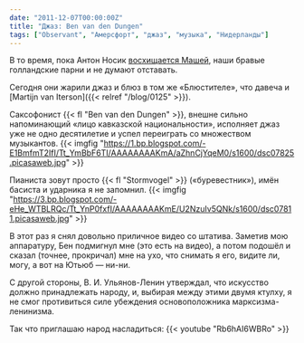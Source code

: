 ```yaml
---
date: "2011-12-07T00:00:00Z"
title: "Джаз: Ben van den Dungen"
tags: ["Observant", "Амерсфорт", "джаз", "музыка", "Нидерланды"]
---
```


В то время, пока Антон Носик [восхищается Машей](http://dolboeb.livejournal.com/2245861.html), наши бравые голландские парни и не думают отставать.

Сегодня они жарили джаз и блюз в том же «Блюстителе», что давеча и [Martijn van Iterson]({{< relref "/blog/0125" >}}).

Саксофонист {{< fl "Ben van den Dungen" >}}, внешне сильно напоминающий «лицо кавказской национальности», исполняет джаз уже не одно десятилетие и успел переиграть со множеством музыкантов.
{{< imgfig "https://1.bp.blogspot.com/-E1BmfmT2IfI/Tt_YmBbF6TI/AAAAAAAAKmA/aZhnCjYqeM0/s1600/dsc07825.picasaweb.jpg" >}}

<!--more-->

Пианиста зовут просто {{< fl "Stormvogel" >}} («буревестник»), имён басиста и ударника я не запомнил.
{{< imgfig "https://3.bp.blogspot.com/-eHe_WTBLRQc/Tt_YnP0fxfI/AAAAAAAAKmE/U2NzuIv5QNk/s1600/dsc07811.picasaweb.jpg" >}}

В этот раз я снял довольно приличное видео со штатива. Заметив мою аппаратуру, Бен подмигнул мне (это есть на видео), а потом подошёл и сказал (точнее, прокричал) мне на ухо, что снимать я его, видите ли, могу, а вот на Ютьюб — ни-ни.

С другой стороны, В. И. Ульянов-Ленин утверждал, что искусство должно принадлежать народу, и, выбирая между этими двумя ктулху, я не смог противиться силе убеждения основоположника марксизма-ленинизма.

Так что приглашаю народ насладиться:
{{< youtube "Rb6hAI6WBRo" >}}
